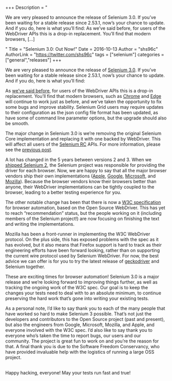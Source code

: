 +++
Description = "<p>We are very pleased to announce the release of Selenium 3.0. If you’ve been waiting for a stable release since 2.53.1, now’s your chance to update. And if you do, here is what you’ll find: As we’ve said before, for users of the WebDriver APIs this is a drop-in replacement. You’ll find that modern browsers, […]</p>"
Title = "Selenium 3.0: Out Now!"
Date = 2016-10-13
Author = "shs96c"
AuthorLink = "https://twitter.com/shs96c"
tags = ["selenium"]
categories = ["general","releases"]
+++

<p><span style="font-weight:400;">We are very pleased to announce the release of <a href="http://www.seleniumhq.org/download/">Selenium 3.0</a>. If you’ve been waiting for a stable release since 2.53.1, now’s your chance to update. And if you do, here is what you’ll find:</span></p>
<p><span style="font-weight:400;">As <a href="https://seleniumhq.wordpress.com/2016/10/04/selenium-3-is-coming/">we’ve said before</a>, for users of the WebDriver APIs this is a drop-in replacement. You’ll find that modern browsers, such as <a href="https://chromedriver.chromium.org/downloads">Chrome</a> and <a href="https://developer.microsoft.com/en-us/microsoft-edge/tools/webdriver/">Edge</a> will continue to work just as before, and we’ve taken the opportunity to fix some bugs and improve stability. Selenium Grid users may require updates to their configuration as the json config file format has been updated, as have some of command line parameter options, but the upgrade should also be smooth. </span></p>
<p><span style="font-weight:400;">The major change in Selenium 3.0 is we’re removing the original Selenium Core implementation and replacing it with one backed by WebDriver. This will affect all users of the <a href="http://seleniumhq.github.io/selenium/docs/api/java/com/thoughtworks/selenium/Selenium.html">Selenium RC</a> APIs. For more information, please see the <a href="https://seleniumhq.wordpress.com/2016/10/04/selenium-3-is-coming/">previous post</a>.</span></p>
<p><span style="font-weight:400;">A lot has changed in the 5 years between versions 2 and 3. When we <a href="https://seleniumhq.wordpress.com/2011/07/08/selenium-2-0/">shipped Selenium 2</a>, the Selenium project was responsible for providing the driver for each browser. Now, we are happy to say that all the major browser vendors ship their own implementations (<a href="https://webkit.org/blog/6900/webdriver-support-in-safari-10/">Apple</a>, <a href="https://chromedriver.chromium.org/">Google</a>, <a href="https://developer.microsoft.com/en-us/microsoft-edge/tools/webdriver/">Microsoft</a>, and <a href="https://github.com/mozilla/geckodriver/releases">Mozilla</a>). Because the browser vendors know their browsers better than anyone, their WebDriver implementations can be tightly coupled to the browser, leading to a better testing experience for you.</span></p>
<p><span style="font-weight:400;">The other notable change has been that there is now a <a href="https://www.w3.org/TR/webdriver/">W3C specification</a> for browser automation, based on the Open Source WebDriver. This has yet to reach “recommendation” status, but the people working on it (including members of the Selenium project!) are now focusing on finishing the text and writing the implementations.</span></p>
<p><span style="font-weight:400;">Mozilla has been a front-runner in implementing the W3C WebDriver protocol. On the plus side, this has exposed problems with the spec as it has evolved, but it also means that Firefox support is hard to track as their engineering efforts have been forward looking, rather than on supporting the current wire protocol used by Selenium WebDriver. For now, the best advice we can offer is for you to try the latest release of <a href="https://github.com/mozilla/geckodriver/releases">geckodriver</a> and Selenium together. </span></p>
<p><span style="font-weight:400;">These are exciting times for browser automation! Selenium 3.0 is a major release and we’re looking forward to improving things further, as well as tracking the ongoing work of the W3C spec. Our goal is to keep the changes your tests need to deal with to an absolute minimum, to continue preserving the hard work that’s gone into writing your existing tests. </span></p>
<p><span style="font-weight:400;">As a personal note, I’d like to say thank you to each of the many people that have worked so hard to make Selenium 3 possible. That’s not just the developers and contributors to the Open Source project (past and present), but also the engineers from Google, Microsoft, Mozilla, and Apple, and everyone involved with the W3C spec. I’d also like to say thank you to everyone who’s taken the time to report bugs, our users and our community. The project is great fun to work on and you’re the reason for that. A final thank you is due to the Software Freedom Conservancy, who have provided invaluable help with the logistics of running a large OSS project.</span></p>
<p>&nbsp;<br />
<span style="font-weight:400;">Happy hacking, everyone! May your tests run fast and true!</span></p>

